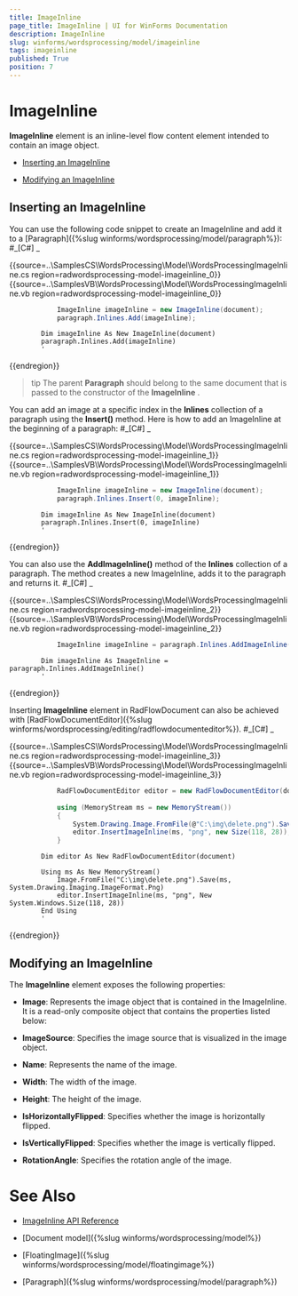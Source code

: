 ```yaml
---
title: ImageInline
page_title: ImageInline | UI for WinForms Documentation
description: ImageInline
slug: winforms/wordsprocessing/model/imageinline
tags: imageinline
published: True
position: 7
---
```


# ImageInline



__ImageInline__ element is an inline-level flow content element intended to contain an image object.
      

* [Inserting an ImageInline](#inserting-an-imageinline)

* [Modifying an ImageInline](#modifying-an-imageinline)

## Inserting an ImageInline

You can use the following code snippet to create an ImageInline and add it to a [Paragraph]({%slug winforms/wordsprocessing/model/paragraph%}):
        #_[C#] _

	



{{source=..\SamplesCS\WordsProcessing\Model\WordsProcessingImageInline.cs region=radwordsprocessing-model-imageinline_0}} 
{{source=..\SamplesVB\WordsProcessing\Model\WordsProcessingImageInline.vb region=radwordsprocessing-model-imageinline_0}} 

````C#
            ImageInline imageInline = new ImageInline(document);
            paragraph.Inlines.Add(imageInline);
````
````VB.NET
        Dim imageInline As New ImageInline(document)
        paragraph.Inlines.Add(imageInline)
        '
````

{{endregion}} 




>tip The parent __Paragraph__ should belong to the same document that is passed to the constructor of the __ImageInline__ .
>


You can add an image at a specific index in the __Inlines__ collection of a paragraph using the __Insert()__
          method. Here is how to add an ImageInline at the beginning of a paragraph:
        #_[C#] _

	



{{source=..\SamplesCS\WordsProcessing\Model\WordsProcessingImageInline.cs region=radwordsprocessing-model-imageinline_1}} 
{{source=..\SamplesVB\WordsProcessing\Model\WordsProcessingImageInline.vb region=radwordsprocessing-model-imageinline_1}} 

````C#
            ImageInline imageInline = new ImageInline(document);
            paragraph.Inlines.Insert(0, imageInline);
````
````VB.NET
        Dim imageInline As New ImageInline(document)
        paragraph.Inlines.Insert(0, imageInline)
        '
````

{{endregion}} 




You can also use the __AddImageInline()__ method of the __Inlines__ collection of a paragraph. The
          method creates a new ImageInline, adds it to the paragraph and returns it.
        #_[C#] _

	



{{source=..\SamplesCS\WordsProcessing\Model\WordsProcessingImageInline.cs region=radwordsprocessing-model-imageinline_2}} 
{{source=..\SamplesVB\WordsProcessing\Model\WordsProcessingImageInline.vb region=radwordsprocessing-model-imageinline_2}} 

````C#
            ImageInline imageInline = paragraph.Inlines.AddImageInline();
````
````VB.NET
        Dim imageInline As ImageInline = paragraph.Inlines.AddImageInline()
        '
````

{{endregion}} 




Inserting __ImageInline__ element in RadFlowDocument can also be achieved with
          [RadFlowDocumentEditor]({%slug winforms/wordsprocessing/editing/radflowdocumenteditor%}).
        #_[C#] _

	



{{source=..\SamplesCS\WordsProcessing\Model\WordsProcessingImageInline.cs region=radwordsprocessing-model-imageinline_3}} 
{{source=..\SamplesVB\WordsProcessing\Model\WordsProcessingImageInline.vb region=radwordsprocessing-model-imageinline_3}} 

````C#
            RadFlowDocumentEditor editor = new RadFlowDocumentEditor(document);
           
            using (MemoryStream ms = new MemoryStream())
            {
                System.Drawing.Image.FromFile(@"C:\img\delete.png").Save(ms, System.Drawing.Imaging.ImageFormat.Png);     
                editor.InsertImageInline(ms, "png", new Size(118, 28));
            }
````
````VB.NET
        Dim editor As New RadFlowDocumentEditor(document)

        Using ms As New MemoryStream()
            Image.FromFile("C:\img\delete.png").Save(ms, System.Drawing.Imaging.ImageFormat.Png)
            editor.InsertImageInline(ms, "png", New System.Windows.Size(118, 28))
        End Using
        '
````

{{endregion}} 




## Modifying an ImageInline

The __ImageInline__ element exposes the following properties:
        

* __Image__: Represents the image object that is contained in the ImageInline. It is a read-only composite object that
              contains the properties listed below:
            

* __ImageSource__: Specifies the image source that is visualized in the image object.
                

* __Name__: Represents the name of the image.
                

* __Width__: The width of the image.
                

* __Height__: The height of the image.
                

* __IsHorizontallyFlipped__: Specifies whether the image is horizontally flipped.
                

* __IsVerticallyFlipped__: Specifies whether the image is vertically flipped.
                

* __RotationAngle__: Specifies the rotation angle of the image.
                

# See Also

 * [ImageInline API Reference](http://www.telerik.com/help/winforms/allmembers_t_telerik_windows_documents_flow_model_shapes_imageinline.html)

 * [Document model]({%slug winforms/wordsprocessing/model%})

 * [FloatingImage]({%slug winforms/wordsprocessing/model/floatingimage%})

 * [Paragraph]({%slug winforms/wordsprocessing/model/paragraph%})
